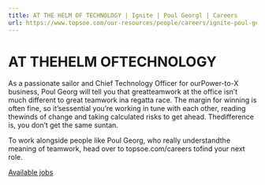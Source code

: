```yaml
---
title: AT THE HELM OF TECHNOLOGY | Ignite | Poul Georgl | Careers
url: https://www.topsoe.com/our-resources/people/careers/ignite-poul-georg#main-content
---
```


# AT THEHELM OFTECHNOLOGY

As a passionate sailor and Chief Technology Officer for ourPower-to-X business, Poul Georg will tell you that greatteamwork at the office isn’t much different to great teamwork ina regatta race. The margin for winning is often fine, so it’sessential you’re working in tune with each other, reading thewinds of change and taking calculated risks to get ahead. Thedifference is, you don’t get the same suntan.​

To work alongside people like Poul Georg, who really understandthe meaning of teamwork, head over to topsoe.com/careers tofind your next role.​

[Available jobs](/our-resources/people/careers/available-jobs)